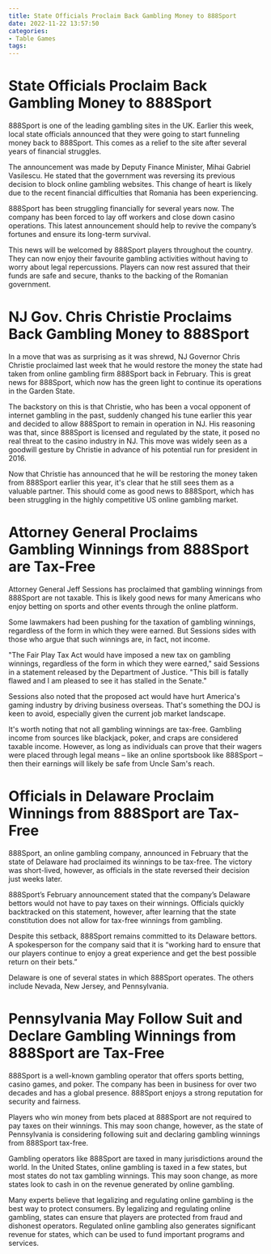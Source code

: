 ```yaml
---
title: State Officials Proclaim Back Gambling Money to 888Sport
date: 2022-11-22 13:57:50
categories:
- Table Games
tags:
---
```



#  State Officials Proclaim Back Gambling Money to 888Sport

888Sport is one of the leading gambling sites in the UK. Earlier this week, local state officials announced that they were going to start funneling money back to 888Sport. This comes as a relief to the site after several years of financial struggles.

The announcement was made by Deputy Finance Minister, Mihai Gabriel Vasilescu. He stated that the government was reversing its previous decision to block online gambling websites. This change of heart is likely due to the recent financial difficulties that Romania has been experiencing.

888Sport has been struggling financially for several years now. The company has been forced to lay off workers and close down casino operations. This latest announcement should help to revive the company’s fortunes and ensure its long-term survival.

This news will be welcomed by 888Sport players throughout the country. They can now enjoy their favourite gambling activities without having to worry about legal repercussions. Players can now rest assured that their funds are safe and secure, thanks to the backing of the Romanian government.

#  NJ Gov. Chris Christie Proclaims Back Gambling Money to 888Sport

In a move that was as surprising as it was shrewd, NJ Governor Chris Christie proclaimed last week that he would restore the money the state had taken from online gambling firm 888Sport back in February. This is great news for 888Sport, which now has the green light to continue its operations in the Garden State.

The backstory on this is that Christie, who has been a vocal opponent of internet gambling in the past, suddenly changed his tune earlier this year and decided to allow 888Sport to remain in operation in NJ. His reasoning was that, since 888Sport is licensed and regulated by the state, it posed no real threat to the casino industry in NJ. This move was widely seen as a goodwill gesture by Christie in advance of his potential run for president in 2016.

Now that Christie has announced that he will be restoring the money taken from 888Sport earlier this year, it's clear that he still sees them as a valuable partner. This should come as good news to 888Sport, which has been struggling in the highly competitive US online gambling market.

#  Attorney General Proclaims Gambling Winnings from 888Sport are Tax-Free

Attorney General Jeff Sessions has proclaimed that gambling winnings from 888Sport are not taxable. This is likely good news for many Americans who enjoy betting on sports and other events through the online platform.

Some lawmakers had been pushing for the taxation of gambling winnings, regardless of the form in which they were earned. But Sessions sides with those who argue that such winnings are, in fact, not income.

"The Fair Play Tax Act would have imposed a new tax on gambling winnings, regardless of the form in which they were earned," said Sessions in a statement released by the Department of Justice. "This bill is fatally flawed and I am pleased to see it has stalled in the Senate."

Sessions also noted that the proposed act would have hurt America's gaming industry by driving business overseas. That's something the DOJ is keen to avoid, especially given the current job market landscape.

It's worth noting that not all gambling winnings are tax-free. Gambling income from sources like blackjack, poker, and craps are considered taxable income. However, as long as individuals can prove that their wagers were placed through legal means – like an online sportsbook like 888Sport – then their earnings will likely be safe from Uncle Sam's reach.

#  Officials in Delaware Proclaim Winnings from 888Sport are Tax-Free

888Sport, an online gambling company, announced in February that the state of Delaware had proclaimed its winnings to be tax-free. The victory was short-lived, however, as officials in the state reversed their decision just weeks later.

888Sport’s February announcement stated that the company’s Delaware bettors would not have to pay taxes on their winnings. Officials quickly backtracked on this statement, however, after learning that the state constitution does not allow for tax-free winnings from gambling.

Despite this setback, 888Sport remains committed to its Delaware bettors. A spokesperson for the company said that it is “working hard to ensure that our players continue to enjoy a great experience and get the best possible return on their bets.”

Delaware is one of several states in which 888Sport operates. The others include Nevada, New Jersey, and Pennsylvania.

#  Pennsylvania May Follow Suit and Declare Gambling Winnings from 888Sport are Tax-Free

888Sport is a well-known gambling operator that offers sports betting, casino games, and poker. The company has been in business for over two decades and has a global presence. 888Sport enjoys a strong reputation for security and fairness.

Players who win money from bets placed at 888Sport are not required to pay taxes on their winnings. This may soon change, however, as the state of Pennsylvania is considering following suit and declaring gambling winnings from 888Sport tax-free.

Gambling operators like 888Sport are taxed in many jurisdictions around the world. In the United States, online gambling is taxed in a few states, but most states do not tax gambling winnings. This may soon change, as more states look to cash in on the revenue generated by online gambling.

Many experts believe that legalizing and regulating online gambling is the best way to protect consumers. By legalizing and regulating online gambling, states can ensure that players are protected from fraud and dishonest operators. Regulated online gambling also generates significant revenue for states, which can be used to fund important programs and services.
